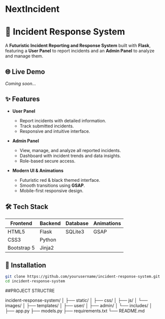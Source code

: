 # NextIncident
# 🚨 Incident Response System

A **Futuristic Incident Reporting and Response System** built with **Flask**, featuring a **User Panel** to report incidents and an **Admin Panel** to analyze and manage them.

## 🌐 Live Demo

_Coming soon…_

## ✨ Features

- **User Panel**
  - Report incidents with detailed information.
  - Track submitted incidents.
  - Responsive and intuitive interface.

- **Admin Panel**
  - View, manage, and analyze all reported incidents.
  - Dashboard with incident trends and data insights.
  - Role-based secure access.

- **Modern UI & Animations**
  - Futuristic red & black themed interface.
  - Smooth transitions using **GSAP**.
  - Mobile-first responsive design.

## 🛠️ Tech Stack

| Frontend    | Backend   | Database  | Animations  |
|-------------|-----------|-----------|-------------|
| HTML5       | Flask     | SQLite3   | GSAP        |
| CSS3        | Python    |           |             |
| Bootstrap 5 | Jinja2    |           |             |

## 🚀 Installation

```bash
git clone https://github.com/yourusername/incident-response-system.git
cd incident-response-system
```
##PROJECT STRUCTRE

incident-response-system/
│
├── static/
│   ├── css/
│   ├── js/
│   └── images/
│
├── templates/
│   ├── user/
│   ├── admin/
│   └── includes/
│
├── app.py
├── models.py
├── requirements.txt
└── README.md

